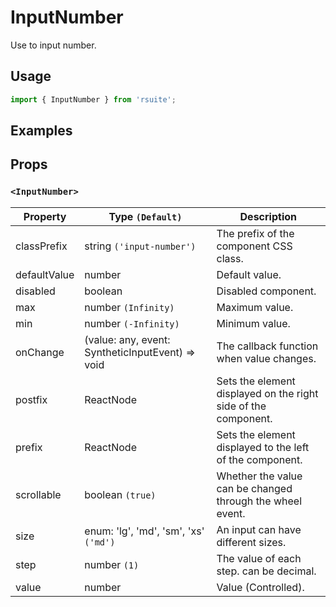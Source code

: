 # InputNumber

Use to input number.

## Usage

```js
import { InputNumber } from 'rsuite';
```

## Examples

<!--{demo}-->

## Props

### `<InputNumber>`

| Property     | Type `(Default)`                                                   | Description                                                    |
| ------------ | ------------------------------------------------------------------ | -------------------------------------------------------------- |
| classPrefix  | string `('input-number')`                                          | The prefix of the component CSS class.                         |
| defaultValue | number                                                             | Default value.                                                 |
| disabled     | boolean                                                            | Disabled component.                                            |
| max          | number `(Infinity)`                                                | Maximum value.                                                 |
| min          | number `(-Infinity)`                                               | Minimum value.                                                 |
| onChange     | (value: any, event: SyntheticInputEvent<HTMLInputElement>) => void | The callback function when value changes.                      |
| postfix      | ReactNode                                                          | Sets the element displayed on the right side of the component. |
| prefix       | ReactNode                                                          | Sets the element displayed to the left of the component.       |
| scrollable   | boolean `(true)`                                                   | Whether the value can be changed through the wheel event.      |
| size         | enum: 'lg', 'md', 'sm', 'xs' `('md')`                              | An input can have different sizes.                             |
| step         | number `(1)`                                                       | The value of each step. can be decimal.                        |
| value        | number                                                             | Value (Controlled).                                            |
